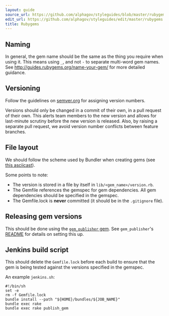 ```yaml
---
layout: guide
source_url: https://github.com/alphagov/styleguides/blob/master/rubygems.md
edit_url: https://github.com/alphagov/styleguides/edit/master/rubygems.md
title: Rubygems
---
```


<!-- This file was automatically generated. DO NOT EDIT DIRECTLY. -->

## Naming

In general, the gem name should be the same as the thing you require when using
it.  This means using `_`, and not `-` to separate multi-word gem names.  See
http://guides.rubygems.org/name-your-gem/ for more detailed guidance.

## Versioning

Follow the guidelines on [semver.org](http://semver.org/) for assigning version
numbers.

Versions should only be changed in a commit of their own, in a pull request of
their own. This alerts team members to the new version and allows for
last-minute scrutiny before the new version is released. Also, by raising a
separate pull request, we avoid version number conflicts between feature
branches.

## File layout

We should follow the scheme used by Bundler when creating gems (see [this
asciicast](http://asciicasts.com/episodes/245-new-gem-with-bundler)).

Some points to note:

* The version is stored in a file by itself in `lib/<gem_name>/version.rb`.
* The Gemfile references the gemspec for gem dependencies.  All gem
  dependencies should be specified in the gemspec.
* The Gemfile.lock is **never** committed (it should be in the `.gitignore`
  file).

## Releasing gem versions

This should be done using the [`gem_publisher`
gem](https://github.com/alphagov/gem_publisher).  See `gem_publisher`'s
[README](https://github.com/alphagov/gem_publisher#readme) for details on
setting this up.

## Jenkins build script

This should delete the `Gemfile.lock` before each build to ensure that the gem
is being tested against the versions specified in the gemspec.

An example `jenkins.sh`:

    #!/bin/sh
    set -e
    rm -f Gemfile.lock
    bundle install --path "${HOME}/bundles/${JOB_NAME}"
    bundle exec rake
    bundle exec rake publish_gem